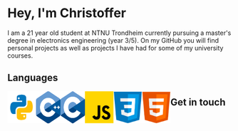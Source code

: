 <h1>Hey, I'm Christoffer</h1>

I am a 21 year old student at NTNU Trondheim currently pursuing a master's degree in electronics engineering (year 3/5). On my GitHub you will find personal projects as well as  projects I have had for some of my university courses. 


<h2>Languages</h2>
<div style="display: inline-block;float: left;display: flex;">
<img src="images/py.png" alt="Python" width="64px">
<img src="images/cpp.png" alt="C++" width="55px">
<img src="images/c.png" alt="C" width="55px">
<img src="images/JS.png" alt="JavsScript" width="64px">
<img src="images/css.png" alt="css" width="64px">
<img src="images/html.png" alt="html" width="64px">
</div>


<h2>Get in touch</h2>


<!---
I like web development, 

- 👀 I’m interested in ...
- 🌱 I’m currently learning ...
- 💞️ I’m looking to collaborate on ...
- 📫 How to reach me ...
--->



<!---
chrisskiberg/chrisskiberg is a ✨ special ✨ repository because its `README.md` (this file) appears on your GitHub profile.
You can click the Preview link to take a look at your changes.
--->
